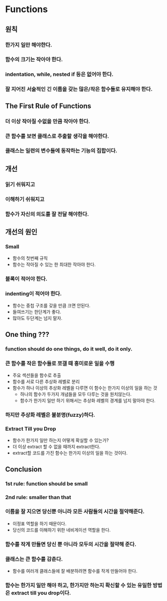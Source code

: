 # Functions

## 원칙

### 한가지 일만 해야햔다.

### 함수의 크기는 작아야 한다.

### indentation, while, nested if 등은 없어야 한다.

### 잘 지어진 서술적인 긴 이름을 갖는 많은/작은 함수들로 유지해야 한다.



## The First Rule of Functions

### 더 이상 작아질 수없을 만큼 작아야 한다.

### 큰 함수를 보면 클래스로 추출할 생각을 해야한다.

### 클래스는 일련의 변수들에 동작하는 기능의 집합이다.



## 개선

### 읽기 쉬워지고

### 이해하기 쉬워지고

### 함수가 자신의 의도를 잘 전달 해야한다.



## 개선의 원인

### Small

- 함수의 첫번째 규칙
- 함수는 작아질 수 있는 한 최대한 작아야 한다.

### 블록이 적어야 한다.

### indenting이 적어야 한다.

- 함수는 중첩 구조를 갖을 만큼 크면 안된다.
- 들여쓰기는 한단계가 좋다.
- 많아도 두단계는 넘지 말자.



## One thing ???

### function should do one things, do it well, do it only.

### 큰 함수를 작은 함수들로 쪼갤 때 흥미로운 일을 수행

* 주요 섹션들을 함수로 추출
* 함수를 서로 다른 추상화 레벨로 분리
* 함수가 하나 이상의 추상화 레벨을 다루면 이 함수는 한가지 이상의 일을 하는 것
  * 하나의 함수가 두가지 개념들을 모두 다루는 것을 원치않는다.
  * 함수가 한가지 일만 하기 위해서는 추상화 레벨의 경계를 넘지 말아야 한다.

### 하지만 추상화 레벨은 불분명(fuzzy)하다.

### Extract Till you Drop

* 함수가 한가지 일만 하는지 어떻게 확실할 수 있는가?
* 더 이상 extract 할 수 없을 때까지 extract한다.
* extract할 코드를 가진 함수는 한가지 이상의 일을 하는 것이다.



## Conclusion

### 1st rule: function should be small

### 2nd rule: smaller than that

### 이름을 잘 지으면 당신뿐 아니라 모든 사람들의 시간을 절약해준다.

* 이정표 역할을 하기 때문이다.
* 당신의 코드를 이해하기 위한 네비게이션 역할을 한다.

### 함수를 작게 만들면 당신 뿐 아니라 모두의 시간을 절약해 준다.

### 클래스는 큰 함수를 감춘다.

* 함수를 여러개 클래스들에 잘 배분하려면 함수를 작게 만들어야 한다.

### 함수는 한가지 일만 해야 하고, 한가지만 하는지 확신할 수 있는 유일한 방법은 extract till you drop이다.

